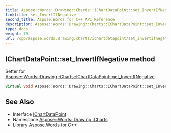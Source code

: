 ```yaml
---
title: Aspose::Words::Drawing::Charts::IChartDataPoint::set_InvertIfNegative method
linktitle: set_InvertIfNegative
second_title: Aspose.Words for C++ API Reference
description: Aspose::Words::Drawing::Charts::IChartDataPoint::set_InvertIfNegative method. Setter for Aspose::Words::Drawing::Charts::IChartDataPoint::get_InvertIfNegative in C++.
type: docs
weight: 79
url: /cpp/aspose.words.drawing.charts/ichartdatapoint/set_invertifnegative/
---
```

## IChartDataPoint::set_InvertIfNegative method


Setter for [Aspose::Words::Drawing::Charts::IChartDataPoint::get_InvertIfNegative](../get_invertifnegative/).

```cpp
virtual void Aspose::Words::Drawing::Charts::IChartDataPoint::set_InvertIfNegative(bool value)=0
```

## See Also

* Interface [IChartDataPoint](../)
* Namespace [Aspose::Words::Drawing::Charts](../../)
* Library [Aspose.Words for C++](../../../)
